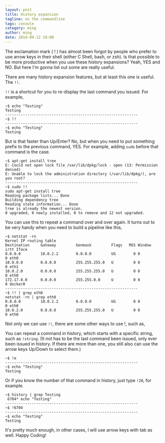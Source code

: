 ```yaml
---
layout: post
title: History expansion
tagline: on the commandline
tags: console
category: ming
author: ming
date: 2014-09-12 19:00
---
```


The exclamation mark ( ! ) has almost been forgot by people who prefer to use arrow keys in their shell (either C Shell, bash, or zsh). Is that possible to be more productive when you use these history expansions? Yeah, YES and NO. But here I'm gonna list out some are really useful.

There are many history expansion features, but at least this one is useful. The `!!`.

`!!` is a shortcut for you to re-display the last command you issued. For example,

    ~$ echo "Testing"
    Testing
    ------------------------------------------------------------
    ~$ !!
    ------------------------------------------------------------
    ~$ echo "Testing"
    Testing

But is that faster than Up/Enter? No, but when you need to put something prefix to the previous command, YES. For example, adding `sudo` before that command is the case.

    ~$ apt-get install tree
    E: Could not open lock file /var/lib/dpkg/lock - open (13: Permission denied)
    E: Unable to lock the administration directory (/var/lib/dpkg/), are you root?
    ------------------------------------------------------------
    ~$ sudo !!
    sudo apt-get install tree
    Reading package lists... Done
    Building dependency tree
    Reading state information... Done
    tree is already the newest version.
    0 upgraded, 0 newly installed, 0 to remove and 12 not upgraded.

You can use this to repeat a command over and over again. It turns out to be very handy when you need to build a pipeline like this,

    ~$ netstat -rn
    Kernel IP routing table
    Destination     Gateway         Genmask         Flags   MSS Window  irtt Iface
    0.0.0.0         10.0.2.2        0.0.0.0         UG        0 0          0 eth0
    10.0.0.0        0.0.0.0         255.255.255.0   U         0 0          0 eth1
    10.0.2.0        0.0.0.0         255.255.255.0   U         0 0          0 eth0
    172.17.0.0      0.0.0.0         255.255.0.0     U         0 0          0 docker0
    ------------------------------------------------------------
    ~$ !! | grep eth0
    netstat -rn | grep eth0
    0.0.0.0         10.0.2.2        0.0.0.0         UG        0 0          0 eth0
    10.0.2.0        0.0.0.0         255.255.255.0   U         0 0          0 eth0

Not only we can use `!!`, there are some other ways to use !, such as,

You can repeat a command in history, which starts with a specific string, such as `!string`. (It not has to be the last command been issued, only ever been issued in history. If there are more than one, you still also can use the arrow keys Up/Down to select them.)

    ~$ !e
    ------------------------------------------------------------
    ~$ echo "Testing"
    Testing

Or if you know the number of that command in history, just type `!20`, for example.

    ~$ history | grep Testing
     6704* echo "Testing"
    ------------------------------------------------------------
    ~$ !6704
    ------------------------------------------------------------
    ~$ echo "Testing"
    Testing

It's pretty much enough, in other cases, I will use arrow keys with tab as well. Happy Coding!
